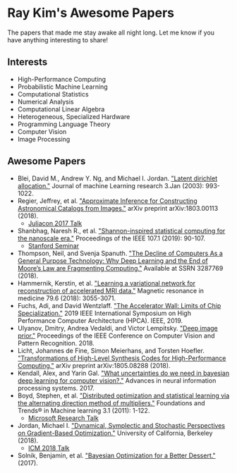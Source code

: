 # Ray Kim's Awesome Papers
The papers that made me stay awake all night long.
Let me know if you have anything interesting to share!

## Interests
* High-Performance Computing
* Probabilistic Machine Learning
* Computational Statistics
* Numerical Analysis
* Computational Linear Algebra
* Heterogeneous, Specialized Hardware
* Programming Language Theory
* Computer Vision
* Image Processing

## Awesome Papers
* Blei, David M., Andrew Y. Ng, and Michael I. Jordan. ["Latent dirichlet allocation."](http://www.jmlr.org/papers/volume3/blei03a/blei03a.pdf) Journal of machine Learning research 3.Jan (2003): 993-1022.
* Regier, Jeffrey, et al. ["Approximate Inference for Constructing Astronomical Catalogs from Images."](https://arxiv.org/abs/1803.00113) arXiv preprint arXiv:1803.00113 (2018).
    * [Juliacon 2017 Talk](https://juliacomputing.com/case-studies/celeste.html)
* Shanbhag, Naresh R., et al. ["Shannon-inspired statistical computing for the nanoscale era."](https://ieeexplore.ieee.org/document/8482253) Proceedings of the IEEE 107.1 (2019): 90-107.
    * [Stanford Seminar](https://www.youtube.com/watch?v=zwzYNura0Ps)
* Thompson, Neil, and Svenja Spanuth. ["The Decline of Computers As a General Purpose Technology: Why Deep Learning and the End of Moore’s Law are Fragmenting Computing."](https://papers.ssrn.com/sol3/papers.cfm?abstract_id=3287769) Available at SSRN 3287769 (2018).
* Hammernik, Kerstin, et al. ["Learning a variational network for reconstruction of accelerated MRI data."](https://arxiv.org/abs/1704.00447) Magnetic resonance in medicine 79.6 (2018): 3055-3071.
* Fuchs, Adi, and David Wentzlaff. ["The Accelerator Wall: Limits of Chip Specialization."](http://parallel.princeton.edu/papers/wall-hpca19.pdf) 2019 IEEE International Symposium on High Performance Computer Architecture (HPCA). IEEE, 2019.
* Ulyanov, Dmitry, Andrea Vedaldi, and Victor Lempitsky. ["Deep image prior."](https://arxiv.org/abs/1711.10925) Proceedings of the IEEE Conference on Computer Vision and Pattern Recognition. 2018. 
* Licht, Johannes de Fine, Simon Meierhans, and Torsten Hoefler. ["Transformations of High-Level Synthesis Codes for High-Performance Computing."](https://arxiv.org/abs/1805.08288) arXiv preprint arXiv:1805.08288 (2018).
* Kendall, Alex, and Yarin Gal. ["What uncertainties do we need in bayesian deep learning for computer vision?."](https://arxiv.org/abs/1703.04977) Advances in neural information processing systems. 2017.
* Boyd, Stephen, et al. ["Distributed optimization and statistical learning via the alternating direction method of multipliers."](http://web.stanford.edu/~boyd/papers/admm_distr_stats.html) Foundations and Trends® in Machine learning 3.1 (2011): 1-122.
    * [Microsoft Research Talk](https://www.youtube.com/watch?v=Xg0ozgCXXB8)
* Jordan, Michael I. ["Dynamical, Symplectic and Stochastic Perspectives on Gradient-Based Optimization."](https://eta.impa.br/dl/PL012.pdf) University of California, Berkeley (2018).
    * [ICM 2018 Talk](https://www.youtube.com/watch?v=wXNWVhE2Dl4)
* Solnik, Benjamin, et al. ["Bayesian Optimization for a Better Dessert."](https://static.googleusercontent.com/media/research.google.com/en//pubs/archive/46507.pdf) (2017).


